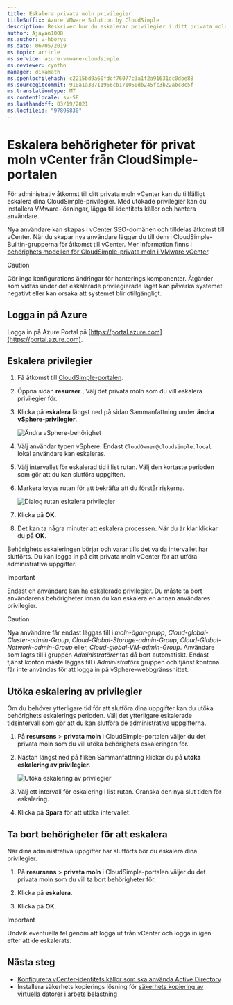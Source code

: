 ```yaml
---
title: Eskalera privata moln privilegier
titleSuffix: Azure VMware Solution by CloudSimple
description: Beskriver hur du eskalerar privilegier i ditt privata moln för administrativa funktioner i vCenter
author: Ajayan1008
ms.author: v-hborys
ms.date: 06/05/2019
ms.topic: article
ms.service: azure-vmware-cloudsimple
ms.reviewer: cynthn
manager: dikamath
ms.openlocfilehash: c2215bd9a60fdcf76077c3a1f2a91631dc0dbe88
ms.sourcegitcommit: 910a1a38711966cb171050db245fc3b22abc8c5f
ms.translationtype: MT
ms.contentlocale: sv-SE
ms.lasthandoff: 03/19/2021
ms.locfileid: "97895830"
---
```

# <a name="escalate-private-cloud-vcenter-privileges-from-the-cloudsimple-portal"></a>Eskalera behörigheter för privat moln vCenter från CloudSimple-portalen

För administrativ åtkomst till ditt privata moln vCenter kan du tillfälligt eskalera dina CloudSimple-privilegier.  Med utökade privilegier kan du installera VMware-lösningar, lägga till identitets källor och hantera användare.

Nya användare kan skapas i vCenter SSO-domänen och tilldelas åtkomst till vCenter.  När du skapar nya användare lägger du till dem i CloudSimple-Builtin-grupperna för åtkomst till vCenter.  Mer information finns i [behörighets modellen för CloudSimple-privata moln i VMware vCenter](./learn-private-cloud-permissions.md).

> [!CAUTION]
> Gör inga konfigurations ändringar för hanterings komponenter. Åtgärder som vidtas under det eskalerade privilegierade läget kan påverka systemet negativt eller kan orsaka att systemet blir otillgängligt.

## <a name="sign-in-to-azure"></a>Logga in på Azure

Logga in på Azure Portal på [https://portal.azure.com](https://portal.azure.com).

## <a name="escalate-privileges"></a>Eskalera privilegier

1. Få åtkomst till [CloudSimple-portalen](access-cloudsimple-portal.md).

2. Öppna sidan **resurser** , Välj det privata moln som du vill eskalera privilegier för.

3. Klicka på **eskalera** längst ned på sidan Sammanfattning under **ändra vSphere-privilegier**.

    ![Ändra vSphere-behörighet](media/escalate-private-cloud-privilege.png)

4. Välj användar typen vSphere.  Endast `CloudOwner@cloudsimple.local` lokal användare kan eskaleras.

5. Välj intervallet för eskalerad tid i list rutan. Välj den kortaste perioden som gör att du kan slutföra uppgiften.

6. Markera kryss rutan för att bekräfta att du förstår riskerna.

    ![Dialog rutan eskalera privilegier](media/escalate-private-cloud-privilege-dialog.png)

7. Klicka på **OK**.

8. Det kan ta några minuter att eskalera processen. När du är klar klickar du på **OK**.

Behörighets eskaleringen börjar och varar tills det valda intervallet har slutförts.  Du kan logga in på ditt privata moln vCenter för att utföra administrativa uppgifter.

> [!IMPORTANT]
> Endast en användare kan ha eskalerade privilegier.  Du måste ta bort användarens behörigheter innan du kan eskalera en annan användares privilegier.

> [!CAUTION]
> Nya användare får endast läggas till i *moln-ägar-grupp*, *Cloud-global-Cluster-admin-Group*, *Cloud-Global-Storage-admin-Group*, *Cloud-Global-Network-admin-Group* eller, *Cloud-global-VM-admin-Group*.  Användare som lagts till i gruppen *Administratörer* tas då bort automatiskt.  Endast tjänst konton måste läggas till i *Administratörs* gruppen och tjänst kontona får inte användas för att logga in på vSphere-webbgränssnittet.

## <a name="extend-privilege-escalation"></a>Utöka eskalering av privilegier

Om du behöver ytterligare tid för att slutföra dina uppgifter kan du utöka behörighets eskalerings perioden.  Välj det ytterligare eskalerade tidsintervall som gör att du kan slutföra de administrativa uppgifterna.

1. På **resursens**  >  **privata moln** i CloudSimple-portalen väljer du det privata moln som du vill utöka behörighets eskaleringen för.

2. Nästan längst ned på fliken Sammanfattning klickar du på **utöka eskalering av privilegier**.

    ![Utöka eskalering av privilegier](media/de-escalate-private-cloud-privilege.png)

3. Välj ett intervall för eskalering i list rutan. Granska den nya slut tiden för eskalering.

4. Klicka på **Spara** för att utöka intervallet.

## <a name="de-escalate-privileges"></a>Ta bort behörigheter för att eskalera

När dina administrativa uppgifter har slutförts bör du eskalera dina privilegier.  

1. På **resursens**  >  **privata moln** i CloudSimple-portalen väljer du det privata moln som du vill ta bort behörigheter för.

2. Klicka på **eskalera**.

3. Klicka på **OK**.

> [!IMPORTANT]
> Undvik eventuella fel genom att logga ut från vCenter och logga in igen efter att de eskalerats.

## <a name="next-steps"></a>Nästa steg

* [Konfigurera vCenter-identitets källor som ska använda Active Directory](./set-vcenter-identity.md)
* Installera säkerhets kopierings lösning för [säkerhets kopiering av virtuella datorer i arbets belastning](./backup-workloads-veeam.md)
